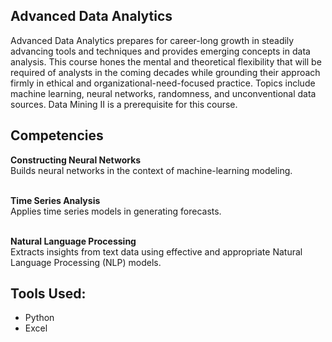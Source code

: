 ## Advanced Data Analytics
Advanced Data Analytics prepares for career-long growth in steadily advancing tools and techniques and provides emerging concepts in data analysis. This course hones the mental and theoretical flexibility that will be required of analysts in the coming decades while grounding their approach firmly in ethical and organizational-need-focused practice. Topics include machine learning, neural networks, randomness, and unconventional data sources. Data Mining II is a prerequisite for this course.



## Competencies 
**Constructing Neural Networks**<br>
Builds neural networks in the context of machine-learning modeling.

<br>**Time Series Analysis**<br>
Applies time series models in generating forecasts.

<br>**Natural Language Processing**<br>
Extracts insights from text data using effective and appropriate Natural Language Processing (NLP) models.

## Tools Used: 
- Python
- Excel


